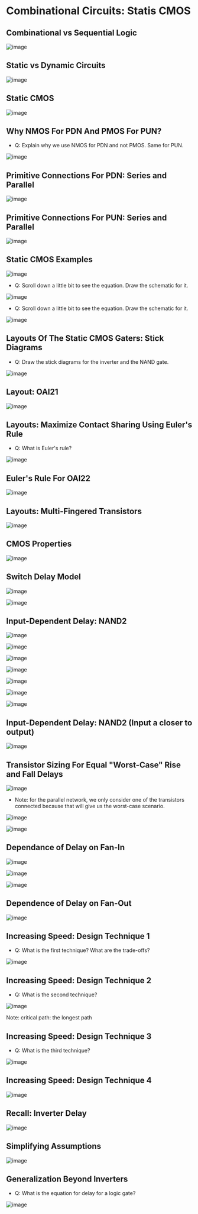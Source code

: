 # Combinational Circuits: Statis CMOS

## Combinational vs Sequential Logic
![image](https://github.com/user-attachments/assets/7ec6e1d0-254c-416e-9d6f-6354e5f6f131)

## Static vs Dynamic Circuits
![image](https://github.com/user-attachments/assets/166c0d3d-ec84-46d2-b58f-fee39cd974f9)

## Static CMOS
![image](https://github.com/user-attachments/assets/707db3d7-07cb-42f2-a776-5667ab8d2010)

## Why NMOS For PDN And PMOS For PUN?
- Q: Explain why we use NMOS for PDN and not PMOS. Same for PUN.

![image](https://github.com/user-attachments/assets/27cffdbf-00e9-45fe-b847-d1e3adfbe5bc)

## Primitive Connections For PDN: Series and Parallel
![image](https://github.com/user-attachments/assets/ffccc188-05f4-49ba-aba3-3852d04fa4f8)

## Primitive Connections For PUN: Series and Parallel
![image](https://github.com/user-attachments/assets/acb8b9c2-64d2-4a05-878a-568e60e5ad99)

## Static CMOS Examples
![image](https://github.com/user-attachments/assets/7aef7e8e-cd8d-4cb9-aae4-ae935d213efd)

- Q: Scroll down a little bit to see the equation. Draw the schematic for it.
  
![image](https://github.com/user-attachments/assets/9b9bf8a8-7650-4a6e-9d2c-2aee47e19e49)

- Q: Scroll down a little bit to see the equation. Draw the schematic for it.
  
![image](https://github.com/user-attachments/assets/638d9650-dcb2-43a3-ad9c-c5ffb6ac0d4b)

## Layouts Of The Static CMOS Gaters: Stick Diagrams
- Q: Draw the stick diagrams for the inverter and the NAND gate.

![image](https://github.com/user-attachments/assets/15fd1166-f623-43ba-be6e-c37f328096b4)

## Layout: OAI21
![image](https://github.com/user-attachments/assets/d9b72ba1-ffa9-437c-961e-d24898b7be09)

## Layouts: Maximize Contact Sharing Using Euler's Rule
- Q: What is Euler's rule?

![image](https://github.com/user-attachments/assets/a6ec6c88-ee74-422e-b812-9374e514cd94)

## Euler's Rule For OAI22
![image](https://github.com/user-attachments/assets/cbb9a08c-f5ea-4583-b5f5-a49e095e84c8)

## Layouts: Multi-Fingered Transistors
![image](https://github.com/user-attachments/assets/45fac8e2-8b01-420e-a300-4daa063a8490)

## CMOS Properties
![image](https://github.com/user-attachments/assets/c906ca01-ed52-491d-88c4-4b7beea8abc8)

## Switch Delay Model
![image](https://github.com/user-attachments/assets/708c5e87-a9b8-45f2-8fb6-22a3b4b951bc)

![image](https://github.com/user-attachments/assets/e33f584b-ee27-4435-96e1-e6ca101c875d)

## Input-Dependent Delay: NAND2
![image](https://github.com/user-attachments/assets/20b75613-4f55-4659-aa41-a205fb49b33a)

![image](https://github.com/user-attachments/assets/c16ae4be-76ee-4093-bf17-70cc281951cd)

![image](https://github.com/user-attachments/assets/dc9cd638-5cc8-41c3-9cbf-4021f9e161d3)

![image](https://github.com/user-attachments/assets/45cf3a27-7a47-4ef9-b398-dc5eb77b3406)

![image](https://github.com/user-attachments/assets/9adb92ab-07d9-4389-a149-40f6a2d435a9)

![image](https://github.com/user-attachments/assets/03da5e27-e5f2-4863-ac7e-163089b041bc)

![image](https://github.com/user-attachments/assets/057fd10b-301f-442d-8403-0c5bdcac5128)

## Input-Dependent Delay: NAND2 (Input a closer to output)
![image](https://github.com/user-attachments/assets/0ab88701-07fd-4182-b4df-ba42c736fe8f)

## Transistor Sizing For Equal "Worst-Case" Rise and Fall Delays
![image](https://github.com/user-attachments/assets/ee7c5219-aafb-43d5-946c-e9470241e8cb)

- Note: for the parallel network, we only consider one of the transistors connected because that will give us the worst-case scenario.

![image](https://github.com/user-attachments/assets/6daf6d67-a821-4d80-8fa5-3da53600a9bb)

![image](https://github.com/user-attachments/assets/b91c0d1b-a000-424e-bcd4-c369d0ceaf7c)

## Dependance of Delay on Fan-In
![image](https://github.com/user-attachments/assets/2f2796bf-4112-49a3-9154-6ed9507d23ae)

![image](https://github.com/user-attachments/assets/9e3c90f4-0869-4b98-8e75-da156a7ffd99)

![image](https://github.com/user-attachments/assets/be90b0c1-a1c3-413c-9e04-3703972816d2)

## Dependence of Delay on Fan-Out
![image](https://github.com/user-attachments/assets/9836eb28-f1c6-4475-8c89-7dbd21115fb1)

## Increasing Speed: Design Technique 1
- Q: What is the first technique? What are the trade-offs?

![image](https://github.com/user-attachments/assets/a089eb7a-72e6-4468-97d7-845d15d5f2f8)

## Increasing Speed: Design Technique 2
- Q: What is the second technique?

![image](https://github.com/user-attachments/assets/ad83049a-fb54-488a-a821-4e05cf68bb4a)

Note: critical path: the longest path

## Increasing Speed: Design Technique 3
- Q: What is the third technique?

![image](https://github.com/user-attachments/assets/1109334f-d7c0-47e9-8b73-6fbc502265a8)

## Increasing Speed: Design Technique 4
![image](https://github.com/user-attachments/assets/d2ab5dd0-8812-4ccb-89aa-b61ffbc09f31)

## Recall: Inverter Delay
![image](https://github.com/user-attachments/assets/22df778d-e043-47ab-829e-b04d93aab7ac)

## Simplifying Assumptions
![image](https://github.com/user-attachments/assets/5a9b46f0-af34-49e2-95bc-d62071d94bd6)

## Generalization Beyond Inverters
- Q: What is the equation for delay for a logic gate?

![image](https://github.com/user-attachments/assets/b4c2bfdf-10e6-4c4d-a5e5-8eecc4f83d07)
